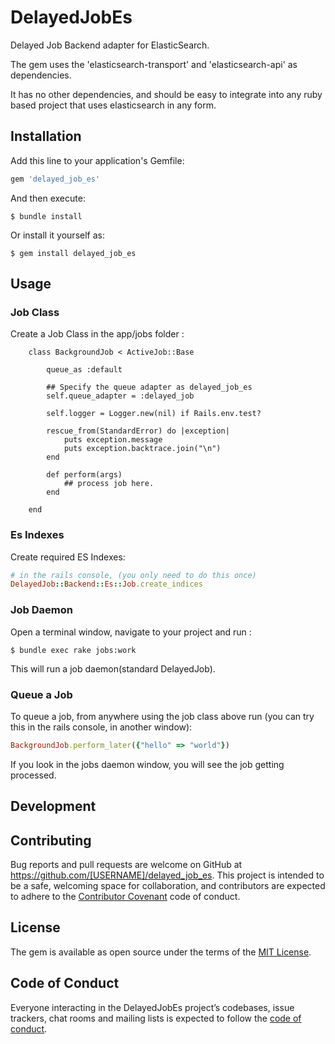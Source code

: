 # DelayedJobEs

Delayed Job Backend adapter for ElasticSearch.


The gem uses the 'elasticsearch-transport' and 'elasticsearch-api' as dependencies.

It has no other dependencies, and should be easy to integrate into any ruby based project that uses elasticsearch in any form.


## Installation

Add this line to your application's Gemfile:

```ruby
gem 'delayed_job_es'
```

And then execute:

    $ bundle install

Or install it yourself as:

    $ gem install delayed_job_es

## Usage

### Job Class

Create a Job Class in the app/jobs folder :

```
  	class BackgroundJob < ActiveJob::Base
  
  		queue_as :default

  		## Specify the queue adapter as delayed_job_es
  		self.queue_adapter = :delayed_job

  		self.logger = Logger.new(nil) if Rails.env.test? 

	  	rescue_from(StandardError) do |exception|
	  		puts exception.message
	   		puts exception.backtrace.join("\n")
	  	end
  
  		def perform(args)
  			## process job here.
  		end

  	end
```

### Es Indexes

Create required ES Indexes:


```ruby
# in the rails console, (you only need to do this once)
DelayedJob::Backend::Es::Job.create_indices
```

### Job Daemon

Open a terminal window, navigate to your project and run :

	$ bundle exec rake jobs:work

This will run a job daemon(standard DelayedJob).


### Queue a Job

To queue a job, from anywhere using the job class above run (you can try this in the rails console, in another window):


```ruby
BackgroundJob.perform_later({"hello" => "world"})
```

If you look in the jobs daemon window, you will see the job getting processed.




## Development



## Contributing

Bug reports and pull requests are welcome on GitHub at https://github.com/[USERNAME]/delayed_job_es. This project is intended to be a safe, welcoming space for collaboration, and contributors are expected to adhere to the [Contributor Covenant](http://contributor-covenant.org) code of conduct.

## License

The gem is available as open source under the terms of the [MIT License](https://opensource.org/licenses/MIT).

## Code of Conduct

Everyone interacting in the DelayedJobEs project’s codebases, issue trackers, chat rooms and mailing lists is expected to follow the [code of conduct](https://github.com/[USERNAME]/delayed_job_es/blob/master/CODE_OF_CONDUCT.md).
